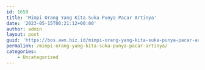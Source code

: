 ```yaml
---
id: 1659
title: 'Mimpi Orang Yang Kita Suka Punya Pacar Artinya'
date: '2023-05-15T00:21:12+00:00'
author: admin
layout: post
guid: 'https://bos.awn.biz.id/mimpi-orang-yang-kita-suka-punya-pacar-artinya/'
permalink: /mimpi-orang-yang-kita-suka-punya-pacar-artinya/
categories:
    - Uncategorized
---
```


